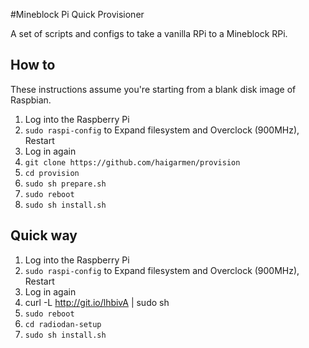 #Mineblock Pi Quick Provisioner

A set of scripts and configs to take a vanilla RPi to a Mineblock RPi.

How to
---

These instructions assume you're starting from a blank disk image of Raspbian.

1. Log into the Raspberry Pi
2. `sudo raspi-config` to Expand filesystem and Overclock (900MHz), Restart
3. Log in again
4. `git clone https://github.com/haigarmen/provision`
5. `cd provision`
6. `sudo sh prepare.sh`
7. `sudo reboot`
8. `sudo sh install.sh`

Quick way
-----

1. Log into the Raspberry Pi
2. `sudo raspi-config` to Expand filesystem and Overclock (900MHz), Restart
3. Log in again
4. curl -L http://git.io/lhbivA | sudo sh
5. `sudo reboot`
6. `cd radiodan-setup`
7. `sudo sh install.sh`
